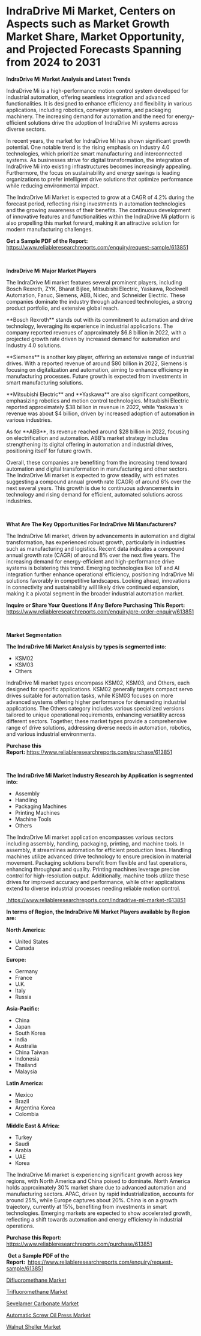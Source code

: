 <p><h1>IndraDrive Mi Market, Centers on Aspects such as Market Growth Market Share, Market Opportunity, and Projected Forecasts Spanning from 2024 to 2031</h1></p><p><strong>IndraDrive Mi Market Analysis and Latest Trends</strong></p>
<p><p>IndraDrive Mi is a high-performance motion control system developed for industrial automation, offering seamless integration and advanced functionalities. It is designed to enhance efficiency and flexibility in various applications, including robotics, conveyor systems, and packaging machinery. The increasing demand for automation and the need for energy-efficient solutions drive the adoption of IndraDrive Mi systems across diverse sectors.</p><p>In recent years, the market for IndraDrive Mi has shown significant growth potential. One notable trend is the rising emphasis on Industry 4.0 technologies, which prioritize smart manufacturing and interconnected systems. As businesses strive for digital transformation, the integration of IndraDrive Mi into existing infrastructures becomes increasingly appealing. Furthermore, the focus on sustainability and energy savings is leading organizations to prefer intelligent drive solutions that optimize performance while reducing environmental impact.</p><p>The IndraDrive Mi Market is expected to grow at a CAGR of 4.2% during the forecast period, reflecting rising investments in automation technologies and the growing awareness of their benefits. The continuous development of innovative features and functionalities within the IndraDrive Mi platform is also propelling this market forward, making it an attractive solution for modern manufacturing challenges.</p></p>
<p><strong>Get a Sample PDF of the Report:&nbsp;</strong> <a href="https://www.reliableresearchreports.com/enquiry/request-sample/613851?utm_campaign=4&utm_medium=2&utm_source=Github&utm_content=ia&utm_term=11122024&utm_id=indradrive-mi">https://www.reliableresearchreports.com/enquiry/request-sample/613851</a></p>
<p>&nbsp;</p>
<p><strong>IndraDrive Mi Major Market Players</strong></p>
<p><p>The IndraDrive Mi market features several prominent players, including Bosch Rexroth, ZYK, Bharat Bijlee, Mitsubishi Electric, Yaskawa, Rockwell Automation, Fanuc, Siemens, ABB, Nidec, and Schneider Electric. These companies dominate the industry through advanced technologies, a strong product portfolio, and extensive global reach.</p><p>**Bosch Rexroth** stands out with its commitment to automation and drive technology, leveraging its experience in industrial applications. The company reported revenues of approximately $6.8 billion in 2022, with a projected growth rate driven by increased demand for automation and Industry 4.0 solutions.</p><p>**Siemens** is another key player, offering an extensive range of industrial drives. With a reported revenue of around $80 billion in 2022, Siemens is focusing on digitalization and automation, aiming to enhance efficiency in manufacturing processes. Future growth is expected from investments in smart manufacturing solutions.</p><p>**Mitsubishi Electric** and **Yaskawa** are also significant competitors, emphasizing robotics and motion control technologies. Mitsubishi Electric reported approximately $38 billion in revenue in 2022, while Yaskawa's revenue was about $4 billion, driven by increased adoption of automation in various industries.</p><p>As for **ABB**, its revenue reached around $28 billion in 2022, focusing on electrification and automation. ABB's market strategy includes strengthening its digital offering in automation and industrial drives, positioning itself for future growth.</p><p>Overall, these companies are benefiting from the increasing trend toward automation and digital transformation in manufacturing and other sectors. The IndraDrive Mi market is expected to grow steadily, with estimates suggesting a compound annual growth rate (CAGR) of around 6% over the next several years. This growth is due to continuous advancements in technology and rising demand for efficient, automated solutions across industries.</p></p>
<p>&nbsp;</p>
<p><strong>What Are The Key Opportunities For IndraDrive Mi Manufacturers?</strong></p>
<p><p>The IndraDrive Mi market, driven by advancements in automation and digital transformation, has experienced robust growth, particularly in industries such as manufacturing and logistics. Recent data indicates a compound annual growth rate (CAGR) of around 8% over the next five years. The increasing demand for energy-efficient and high-performance drive systems is bolstering this trend. Emerging technologies like IoT and AI integration further enhance operational efficiency, positioning IndraDrive Mi solutions favorably in competitive landscapes. Looking ahead, innovations in connectivity and sustainability will likely drive continued expansion, making it a pivotal segment in the broader industrial automation market.</p></p>
<p><strong>Inquire or Share Your Questions If Any Before Purchasing This Report:</strong> <a href="https://www.reliableresearchreports.com/enquiry/pre-order-enquiry/613851?utm_campaign=4&utm_medium=2&utm_source=Github&utm_content=ia&utm_term=11122024&utm_id=indradrive-mi">https://www.reliableresearchreports.com/enquiry/pre-order-enquiry/613851</a></p>
<p>&nbsp;</p>
<p><strong>Market Segmentation</strong></p>
<p><strong>The IndraDrive Mi Market Analysis by types is segmented into:</strong></p>
<p><ul><li>KSM02</li><li>KSM03</li><li>Others</li></ul></p>
<p><p>IndraDrive Mi market types encompass KSM02, KSM03, and Others, each designed for specific applications. KSM02 generally targets compact servo drives suitable for automation tasks, while KSM03 focuses on more advanced systems offering higher performance for demanding industrial applications. The Others category includes various specialized versions tailored to unique operational requirements, enhancing versatility across different sectors. Together, these market types provide a comprehensive range of drive solutions, addressing diverse needs in automation, robotics, and various industrial environments.</p></p>
<p><strong>Purchase this Report:&nbsp;</strong><a href="https://www.reliableresearchreports.com/purchase/613851?utm_campaign=4&utm_medium=2&utm_source=Github&utm_content=ia&utm_term=11122024&utm_id=indradrive-mi">https://www.reliableresearchreports.com/purchase/613851</a></p>
<p>&nbsp;</p>
<p><strong>The IndraDrive Mi Market Industry Research by Application is segmented into:</strong></p>
<p><ul><li>Assembly</li><li>Handling</li><li>Packaging Machines</li><li>Printing Machines</li><li>Machine Tools</li><li>Others</li></ul></p>
<p><p>The IndraDrive Mi market application encompasses various sectors including assembly, handling, packaging, printing, and machine tools. In assembly, it streamlines automation for efficient production lines. Handling machines utilize advanced drive technology to ensure precision in material movement. Packaging solutions benefit from flexible and fast operations, enhancing throughput and quality. Printing machines leverage precise control for high-resolution output. Additionally, machine tools utilize these drives for improved accuracy and performance, while other applications extend to diverse industrial processes needing reliable motion control.</p></p>
<p><a href="https://www.reliableresearchreports.com/indradrive-mi-market-r613851?utm_campaign=4&utm_medium=2&utm_source=Github&utm_content=ia&utm_term=11122024&utm_id=indradrive-mi">&nbsp;https://www.reliableresearchreports.com/indradrive-mi-market-r613851</a></p>
<p><strong>In terms of Region, the IndraDrive Mi Market Players available by Region are:</strong></p>
<p>
    <p> <strong> North America: </strong>
        <ul>
            <li>United States</li>
            <li>Canada</li>
        </ul>
        </p> 
    <p> <strong> Europe: </strong>
        <ul>
            <li>Germany</li>
            <li>France</li>
            <li>U.K.</li>
            <li>Italy</li>
            <li>Russia</li>
        </ul>
        </p> 
    <p> <strong> Asia-Pacific: </strong>
        <ul>
            <li>China</li>
            <li>Japan</li>
            <li>South Korea</li>
            <li>India</li>
            <li>Australia</li>
            <li>China Taiwan</li>
            <li>Indonesia</li>
            <li>Thailand</li>
            <li>Malaysia</li>
        </ul>
        </p> 
    <p> <strong> Latin America: </strong>
        <ul>
            <li>Mexico</li>
            <li>Brazil</li>
            <li>Argentina Korea</li>
            <li>Colombia</li>
        </ul>
        </p> 
    <p> <strong> Middle East & Africa: </strong>
        <ul>
            <li>Turkey</li>
            <li>Saudi</li>
            <li>Arabia</li>
            <li>UAE</li>
            <li>Korea</li>
        </ul>
    </p>
    </p>
<p><p>The IndraDrive Mi market is experiencing significant growth across key regions, with North America and China poised to dominate. North America holds approximately 30% market share due to advanced automation and manufacturing sectors. APAC, driven by rapid industrialization, accounts for around 25%, while Europe captures about 20%. China is on a growth trajectory, currently at 15%, benefiting from investments in smart technologies. Emerging markets are expected to show accelerated growth, reflecting a shift towards automation and energy efficiency in industrial operations.</p></p>
<p><strong>Purchase this Report: </strong><a href="https://www.reliableresearchreports.com/purchase/613851?utm_campaign=4&utm_medium=2&utm_source=Github&utm_content=ia&utm_term=11122024&utm_id=indradrive-mi">https://www.reliableresearchreports.com/purchase/613851</a></p>
<p>&nbsp;<strong>Get a Sample PDF of the Report:&nbsp;&nbsp;</strong><a href="https://www.reliableresearchreports.com/enquiry/request-sample/613851?utm_campaign=4&utm_medium=2&utm_source=Github&utm_content=ia&utm_term=11122024&utm_id=indradrive-mi">https://www.reliableresearchreports.com/enquiry/request-sample/613851</a></p>
<p><strong></strong></p>
<p><p><a href="https://www.linkedin.com/pulse/difluoromethane-market-drivers-competitive-strategy-insights-r4ike?utm_campaign=4&utm_medium=2&utm_source=Github&utm_content=ia&utm_term=11122024&utm_id=indradrive-mi">Difluoromethane Market</a></p><p><a href="https://www.linkedin.com/pulse/analyzing-trifluoromethane-markets-growth-trajectory-projected-ti7he?utm_campaign=4&utm_medium=2&utm_source=Github&utm_content=ia&utm_term=11122024&utm_id=indradrive-mi">Trifluoromethane Market</a></p><p><a href="https://www.linkedin.com/pulse/sevelamer-carbonate-market2024-2031-industry-insights-dhmve?utm_campaign=4&utm_medium=2&utm_source=Github&utm_content=ia&utm_term=11122024&utm_id=indradrive-mi">Sevelamer Carbonate Market</a></p><p><a href="https://github.com/kathiestrine5ty/Market-Research-Report-List-1/blob/main/automatic-screw-oil-press-market.md?utm_campaign=4&utm_medium=2&utm_source=Github&utm_content=ia&utm_term=11122024&utm_id=indradrive-mi">Automatic Screw Oil Press Market</a></p><p><a href="https://github.com/FosterFahey91/Market-Research-Report-List-1/blob/main/walnut-sheller-market.md?utm_campaign=4&utm_medium=2&utm_source=Github&utm_content=ia&utm_term=11122024&utm_id=indradrive-mi">Walnut Sheller Market</a></p></p>